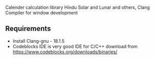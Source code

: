 Calender calculation library Hindu Solar and Lunar and others, Clang Compiler for window development

## Requirements
- Install Clang-gnu - 18.1.5
- Codeblocks IDE is very good IDE for C/C++ download from https://www.codeblocks.org/downloads/binaries/

